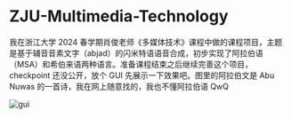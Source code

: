 # ZJU-Multimedia-Technology

我在浙江大学 2024 春学期肖俊老师《多媒体技术》课程中做的课程项目，主题是基于辅音音素文字（abjad）的闪米特语语音合成，初步实现了阿拉伯语（MSA）和希伯来语两种语言。准备课程结束之后继续完善这个项目，checkpoint 还没公开，放个 GUI 先展示一下效果吧。图里的阿拉伯文是 Abu Nuwas 的一首诗，我在网上随意找的，我也不懂阿拉伯语 QwQ

![gui](https://github.com/kaleo996/ZJU-Multimedia-Technology/assets/108577281/71d54ceb-c875-47b1-8e6e-332e27cbb436)
